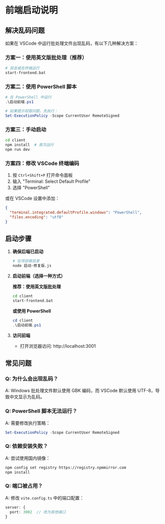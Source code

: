 # 前端启动说明

## 解决乱码问题

如果在 VSCode 中运行批处理文件出现乱码，有以下几种解决方案：

### 方案一：使用英文版批处理（推荐）
```bash
# 双击或在终端运行
start-frontend.bat
```

### 方案二：使用 PowerShell 脚本
```powershell
# 在 PowerShell 中运行
.\启动前端.ps1

# 如果提示权限问题，先执行：
Set-ExecutionPolicy -Scope CurrentUser RemoteSigned
```

### 方案三：手动启动
```bash
cd client
npm install  # 首次运行
npm run dev
```

### 方案四：修改 VSCode 终端编码
1. 按 `Ctrl+Shift+P` 打开命令面板
2. 输入 "Terminal: Select Default Profile"
3. 选择 "PowerShell"

或在 VSCode 设置中添加：
```json
{
  "terminal.integrated.defaultProfile.windows": "PowerShell",
  "files.encoding": "utf8"
}
```

## 启动步骤

1. **确保后端已启动**
   ```bash
   # 在项目根目录
   node 启动-修复版.js
   ```

2. **启动前端（选择一种方式）**
   
   **推荐：使用英文版批处理**
   ```bash
   cd client
   start-frontend.bat
   ```
   
   **或使用 PowerShell**
   ```powershell
   cd client
   .\启动前端.ps1
   ```

3. **访问前端**
   - 打开浏览器访问: http://localhost:3001

## 常见问题

### Q: 为什么会出现乱码？
A: Windows 批处理文件默认使用 GBK 编码，而 VSCode 默认使用 UTF-8，导致中文显示为乱码。

### Q: PowerShell 脚本无法运行？
A: 需要修改执行策略：
```powershell
Set-ExecutionPolicy -Scope CurrentUser RemoteSigned
```

### Q: 依赖安装失败？
A: 尝试使用国内镜像：
```bash
npm config set registry https://registry.npmmirror.com
npm install
```

### Q: 端口被占用？
A: 修改 `vite.config.ts` 中的端口配置：
```typescript
server: {
  port: 3002  // 改为其他端口
}
```